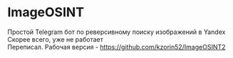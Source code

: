 # ImageOSINT
Простой Telegram бот по реверсивному поиску изображений в Yandex <br>
Скорее всего, уже не работает <br>
Переписал. Рабочая версия - https://github.com/kzorin52/ImageOSINT2
